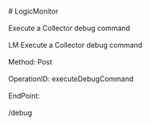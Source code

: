 <br>#     LogicMonitor</br>
<br>Execute a Collector debug command</br>
<br>LM Execute a Collector debug command</br>
<br>Method: Post</br>
<br>OperationID: executeDebugCommand</br>
<br>EndPoint:</br>
<br>/debug</br>
